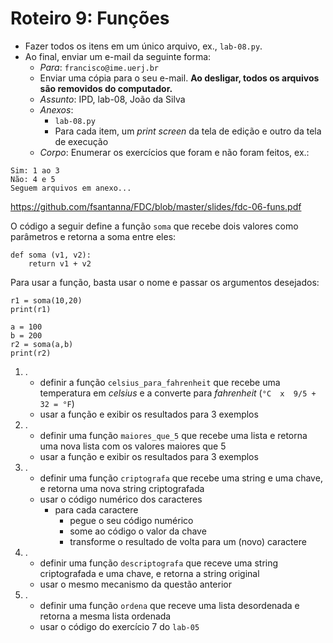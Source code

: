 <meta http-equiv="Content-Type" content="text/html; charset=UTF-8"/></p>        

Roteiro 9: Funções
==================

- Fazer todos os itens em um único arquivo, ex., `lab-08.py`.
- Ao final, enviar um e-mail da seguinte forma:
    - *Para*: `francisco@ime.uerj.br`
    - Enviar uma cópia para o seu e-mail.
      **Ao desligar, todos os arquivos são removidos do computador.**
    - *Assunto*: IPD, lab-08, João da Silva
    - *Anexos*:
        - `lab-08.py`
        - Para cada item, um *print screen* da tela de edição e outro da tela de execução
    - *Corpo*: Enumerar os exercícios que foram e não foram feitos, ex.:

```
Sim: 1 ao 3
Não: 4 e 5
Seguem arquivos em anexo...
```

<https://github.com/fsantanna/FDC/blob/master/slides/fdc-06-funs.pdf>

O código a seguir define a função `soma` que recebe dois valores como
parâmetros e retorna a soma entre eles:

```
def soma (v1, v2):
    return v1 + v2
```

Para usar a função, basta usar o nome e passar os argumentos desejados:

```
r1 = soma(10,20)
print(r1)

a = 100
b = 200
r2 = soma(a,b)
print(r2)
```

1. .
    - definir a função `celsius_para_fahrenheit` que recebe uma temperatura
      em *celsius* e a converte para *fahrenheit* (`°C  x  9/5 + 32 = °F`)
    - usar a função e exibir os resultados para 3 exemplos
2. .
    - definir uma função `maiores_que_5` que recebe uma lista e retorna uma
      nova lista com os valores maiores que 5
    - usar a função e exibir os resultados para 3 exemplos
3. .
    - definir uma função `criptografa` que recebe uma string e uma chave, e
      retorna uma nova string criptografada
    - usar o código numérico dos caracteres
        - para cada caractere
            - pegue o seu código numérico
            - some ao código o valor da chave
            - transforme o resultado de volta para um (novo) caractere
4. .
    - definir uma função `descriptografa` que receve uma string criptografada
      e uma chave, e retorna a string original
    - usar o mesmo mecanismo da questão anterior
5. .
    - definir uma função `ordena` que receve uma lista desordenada e retorna
      a mesma lista ordenada
    - usar o código do exercício 7 do `lab-05`
